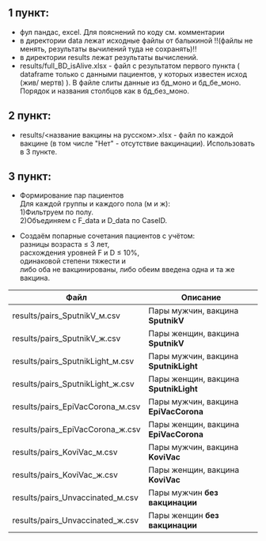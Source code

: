 ## 1 пункт:
* фул пандас, excel. Для пояснений по коду см. комментарии
* в директории data лежат исходные файлы от балыкиной !!(файлы не менять, результаты вычилений туда не сохранять)!!
* в директории results лежат результаты вычислений.
* results/full_BD_isAlive.xlsx - файл с результатом первого пункта ( dataframe только с данными пациентов, у которых известен исход (жив/ мертв) ). В файле слиты данные из бд_моно и бд_бе_моно. Порядок и названия столбцов как в бд_без_моно.

## 2 пункт:
* results/<название вакцины на русском>.xlsx - файл по каждой вакцине (в том числе "Нет" - отсутствие вакцинации). Использовать в 3 пункте.
  
## 3 пункт:
* Формирование пар пациентов <br/>
    Для каждой группы и каждого пола (м и ж):<br/>
    1)Фильтруем по полу.<br/>
    2)Объединяем с F_data и D_data по CaseID.<br/>
    
* Создаём попарные сочетания пациентов с учётом:<br/>
  разницы возраста ≤ 3 лет,<br/>
  расхождения уровней F и D ≤ 10%,<br/>
  одинаковой степени тяжести и<br/>
  либо оба не вакцинированы, либо обеим введена одна и та же вакцина.<br/>

| Файл | Описание |
| --- | --- |
| results/pairs_SputnikV_м.csv | Пары мужчин, вакцина **SputnikV** |
| results/pairs_SputnikV_ж.csv | Пары женщин, вакцина **SputnikV** |
| results/pairs_SputnikLight_м.csv | Пары мужчин, вакцина **SputnikLight** |
| results/pairs_SputnikLight_ж.csv | Пары женщин, вакцина **SputnikLight** |
| results/pairs_EpiVacCorona_м.csv | Пары мужчин, вакцина **EpiVacCorona** |
| results/pairs_EpiVacCorona_ж.csv | Пары женщин, вакцина **EpiVacCorona** |
| results/pairs_KoviVac_м.csv | Пары мужчин, вакцина **KoviVac** |
| results/pairs_KoviVac_ж.csv | Пары женщин, вакцина **KoviVac** |
| results/pairs_Unvaccinated_м.csv | Пары мужчин **без вакцинации** |
| results/pairs_Unvaccinated_ж.csv | Пары женщин **без вакцинации** |

